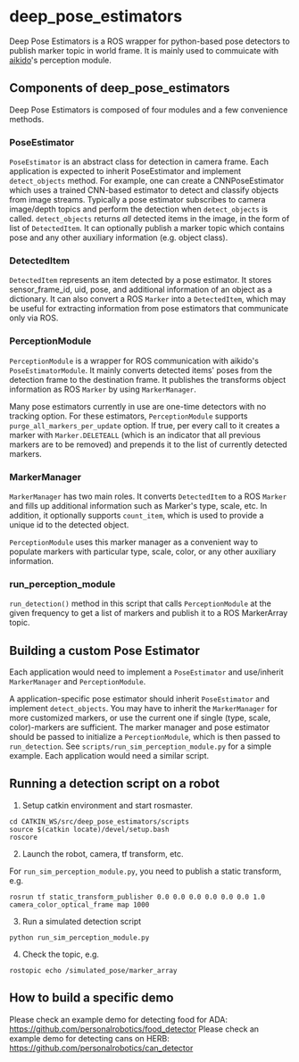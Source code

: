 # deep_pose_estimators
Deep Pose Estimators is a ROS wrapper for python-based pose detectors to publish marker topic in world frame. It is mainly used to commuicate with [aikido](https://github.com/personalrobotics/aikido)'s perception module.

## Components of deep_pose_estimators
Deep Pose Estimators is composed of four modules and a few convenience methods.

### PoseEstimator
`PoseEstimator` is an abstract class for detection in camera frame. Each application is expected to inherit PoseEstimator and implement `detect_objects` method. For example, one can create a CNNPoseEstimator which uses a trained CNN-based estimator to  detect and classify objects from image streams. Typically a pose estimator subscribes to camera image/depth topics and perform the detection when `detect_objects` is called. `detect_objects` returns _all_ detected items in the image, in the form of list of `DetectedItem`. It can optionally publish a marker topic which contains pose and any other auxiliary information (e.g. object class).

### DetectedItem
`DetectedItem` represents an item detected by a pose estimator. It stores sensor_frame_id, uid, pose, and additional information of an object as a dictionary. It can also convert a ROS `Marker` into a `DetectedItem`, which may be useful for extracting information from pose estimators that communicate only via ROS.

### PerceptionModule
`PerceptionModule` is a wrapper for ROS communication with aikido's `PoseEstimatorModule`. It mainly converts detected items' poses from the detection frame to the destination frame. It publishes the transforms object information as ROS `Marker` by using `MarkerManager`.

Many pose estimators currently in use are one-time detectors with no tracking option. For these estimators, `PerceptionModule` supports `purge_all_markers_per_update` option. If true, per every call to it creates a marker with `Marker.DELETEALL` (which is an indicator that all previous markers are to be removed) and prepends it to the list of currently detected markers.

### MarkerManager
`MarkerManager` has two main roles. It converts `DetectedItem` to a ROS `Marker` and fills up additional information such as Marker's type, scale, etc. In addition, it optionally supports `count_item`, which is used to provide a unique id to the detected object.

`PerceptionModule` uses this marker manager as a convenient way to populate markers with particular type, scale, color, or any other auxiliary information.


### run_perception_module
`run_detection()` method in this script that calls `PerceptionModule` at the given frequency to get a list of markers and publish it to a ROS MarkerArray topic.

## Building a custom Pose Estimator
Each application would need to implement a `PoseEstimator` and use/inherit `MarkerManager` and `PerceptionModule`.

A application-specific pose estimator should inherit `PoseEstimator` and implement `detect_objects`. You may have to inherit the `MarkerManager` for more customized markers, or use the current one if single (type, scale, color)-markers are sufficient. The marker manager and pose estimator should be passed to initialize a `PerceptionModule`, which is then passed to `run_detection`. See `scripts/run_sim_perception_module.py` for a simple example. Each application would need a similar script.


## Running a detection script on a robot

1. Setup catkin environment and start rosmaster.
```
cd CATKIN_WS/src/deep_pose_estimators/scripts
source $(catkin locate)/devel/setup.bash
roscore
```

2. Launch the robot, camera, tf transform, etc. 

For `run_sim_perception_module.py`, you need to publish a static transform, e.g.
```
rosrun tf static_transform_publisher 0.0 0.0 0.0 0.0 0.0 0.0 1.0 camera_color_optical_frame map 1000
```

3. Run a simulated detection script
```
python run_sim_perception_module.py
```
4. Check the topic, e.g.
```
rostopic echo /simulated_pose/marker_array
```

## How to build a specific demo
Please check an example demo for detecting food for ADA: https://github.com/personalrobotics/food_detector
Please check an example demo for detecting cans on HERB: https://github.com/personalrobotics/can_detector

